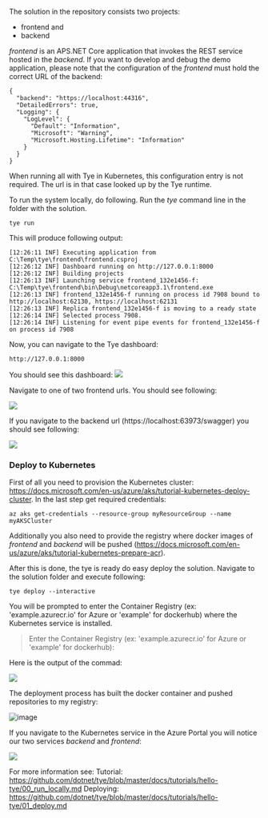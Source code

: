
The solution in the repository consists two projects:
- frontend and
- backend

*frontend* is an APS.NET Core application that invokes the REST service hosted in  the *backend*.
If you want to develop and debug the demo application, please note that the configuration of the *frontend* must hold the correct URL of the backend:

~~~
{
  "backend": "https://localhost:44316",
  "DetailedErrors": true,
  "Logging": {
    "LogLevel": {
      "Default": "Information",
      "Microsoft": "Warning",
      "Microsoft.Hosting.Lifetime": "Information"
    }
  }
}
~~~

When running all with Tye in Kubernetes, this configuration entry is not required. The url is in that case looked up by the Tye runtime.

To run the system locally, do following. Run the *tye* command line in the folder with the solution.

~~~
tye run
~~~

This will produce following output:

~~~
[12:26:11 INF] Executing application from C:\Temp\tye\frontend\frontend.csproj
[12:26:12 INF] Dashboard running on http://127.0.0.1:8000
[12:26:12 INF] Building projects
[12:26:13 INF] Launching service frontend_132e1456-f: C:\Temp\tye\frontend\bin\Debug\netcoreapp3.1\frontend.exe
[12:26:13 INF] frontend_132e1456-f running on process id 7908 bound to http://localhost:62130, https://localhost:62131
[12:26:13 INF] Replica frontend_132e1456-f is moving to a ready state
[12:26:14 INF] Selected process 7908.
[12:26:14 INF] Listening for event pipe events for frontend_132e1456-f on process id 7908
~~~

Now, you can navigate to the Tye dashboard:
~~~
http://127.0.0.1:8000
~~~

You should see this dashboard:
<img src='https://user-images.githubusercontent.com/1756871/94914236-e94cad80-04aa-11eb-9b73-4c749e17935a.png' />

Navigate to one of two frontend urls. You should see following:

<img src='https://user-images.githubusercontent.com/1756871/94919146-4436d280-04b4-11eb-98df-e60b436b814c.png' />

If you navigate to the backend url (https://localhost:63973/swagger) you should see following:

<img src='https://user-images.githubusercontent.com/1756871/94919339-a0015b80-04b4-11eb-9a0c-4aff6105ff14.png' />

### Deploy to Kubernetes

First of all you need to provision the Kubernetes cluster: https://docs.microsoft.com/en-us/azure/aks/tutorial-kubernetes-deploy-cluster.
In the last step get required credentials:

~~~
az aks get-credentials --resource-group myResourceGroup --name myAKSCluster
~~~

Additionally you also need to provide the registry where docker images of *frontend* and *backend* will be pushed (https://docs.microsoft.com/en-us/azure/aks/tutorial-kubernetes-prepare-acr).

After this is done, the tye is ready do easy deploy the solution. Navigate to the solution folder and execute following:

```
tye deploy --interactive
```

You will be prompted to enter the Container Registry (ex: 'example.azurecr.io' for Azure or 'example' for dockerhub) where the Kubernetes service is installed.

> Enter the Container Registry (ex: 'example.azurecr.io' for Azure or 'example' for dockerhub):

Here is the output of the commad:

<img src="https://user-images.githubusercontent.com/1756871/94922605-d17d2580-04ba-11eb-945f-13f5a5bc5979.png">

The deployment process has built the docker container and pushed repositories to my registry:

![image](https://user-images.githubusercontent.com/1756871/94923069-8e6f8200-04bb-11eb-8fde-9cc6899a80e4.png)

If you navigate to the Kubernetes service in the Azure Portal you will notice our two services *backend* and *frontend*:

<img src="https://user-images.githubusercontent.com/1756871/94922793-199c4800-04bb-11eb-9150-1d46f69ddfa2.png">

For more information see: 
Tutorial: https://github.com/dotnet/tye/blob/master/docs/tutorials/hello-tye/00_run_locally.md
Deploying: https://github.com/dotnet/tye/blob/master/docs/tutorials/hello-tye/01_deploy.md
